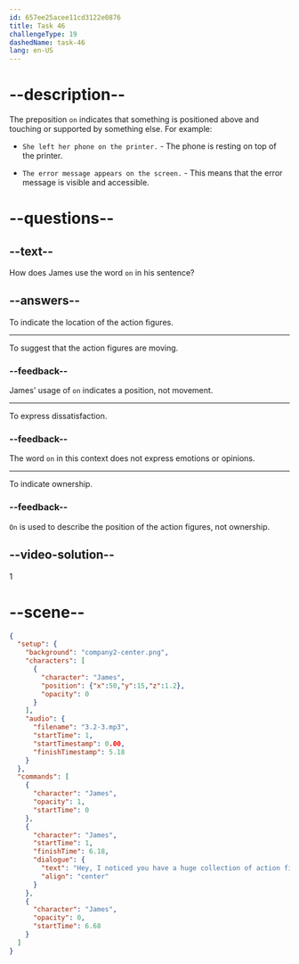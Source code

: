 ```yaml
---
id: 657ee25acee11cd3122e0876
title: Task 46
challengeType: 19
dashedName: task-46
lang: en-US
---
```


<!-- (Audio) James: Hey, I noticed you have a huge collection of action figures on that shelf behind you. Are you a collector? -->

# --description--

The preposition `on` indicates that something is positioned above and touching or supported by something else. For example:

- `She left her phone on the printer.` - The phone is resting on top of the printer.

- `The error message appears on the screen.` - This means that the error message is visible and accessible.

# --questions--

## --text--

How does James use the word `on` in his sentence?

## --answers--

To indicate the location of the action figures.

---

To suggest that the action figures are moving.

### --feedback--

James' usage of `on` indicates a position, not movement.

---

To express dissatisfaction.

### --feedback--

The word `on` in this context does not express emotions or opinions.

---

To indicate ownership.

### --feedback--

`On` is used to describe the position of the action figures, not ownership.

## --video-solution--

1

# --scene--

```json
{
  "setup": {
    "background": "company2-center.png",
    "characters": [
      {
        "character": "James",
        "position": {"x":50,"y":15,"z":1.2},
        "opacity": 0
      }
    ],
    "audio": {
      "filename": "3.2-3.mp3",
      "startTime": 1,
      "startTimestamp": 0.00,
      "finishTimestamp": 5.18
    }
  },
  "commands": [
    {
      "character": "James",
      "opacity": 1,
      "startTime": 0
    },
    {
      "character": "James",
      "startTime": 1,
      "finishTime": 6.18,
      "dialogue": {
        "text": "Hey, I noticed you have a huge collection of action figures on that shelf behind you. Are you a collector?",
        "align": "center"
      }
    },
    {
      "character": "James",
      "opacity": 0,
      "startTime": 6.68
    }
  ]
}
```
